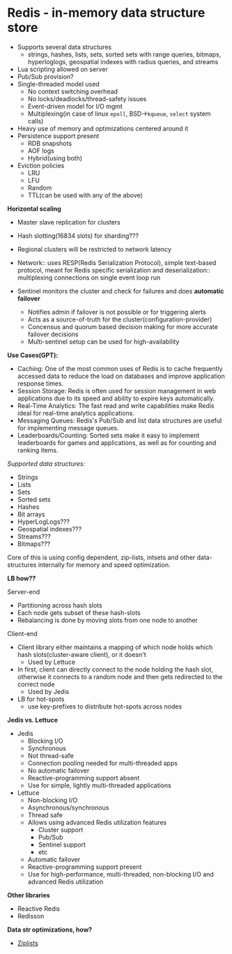 # Redis - in-memory data structure store

- Supports several data structures
  - strings, hashes, lists, sets, sorted sets with range queries, bitmaps, hyperloglogs, geospatial indexes with radius queries, and streams
- Lua scripting allowed on server
- Pub/Sub provision?
- Single-threaded model used
  - No context switching overhead
  - No locks/deadlocks/thread-safety issues
  - Event-driven model for I/O mgmt
  - Multiplexing(in case of linux `epoll`, BSD->`kqueue`, `select` system calls)
- Heavy use of memory and optimizations centered around it
- Persistence support present
  - RDB snapshots
  - AOF logs
  - Hybrid(using both)
- Eviction policies
  - LRU
  - LFU
  - Random
  - TTL(can be used with any of the above)

**Horizontal scaling**

- Master slave replication for clusters
- Hash slotting(16834 slots) for sharding???
- Regional clusters will be restricted to network latency

- Network:: uses RESP(Redis Serialization Protocol), simple text-based protocol, meant for Redis specific serialization and deserialization:: multiplexing connections on single event loop run
- Sentinel monitors the cluster and check for failures and does **automatic failover**
  - Notifies admin if failover is not possible or for triggering alerts
  - Acts as a source-of-truth for the cluster(configuration-provider)
  - Concensus and quorum based decision making for more accurate failover decisions
  - Multi-sentinel setup can be used for high-availability

**Use Cases(GPT):**

- Caching: One of the most common uses of Redis is to cache frequently accessed data to reduce the load on databases and improve application response times.
- Session Storage: Redis is often used for session management in web applications due to its speed and ability to expire keys automatically.
- Real-Time Analytics: The fast read and write capabilities make Redis ideal for real-time analytics applications.
- Messaging Queues: Redis's Pub/Sub and list data structures are useful for implementing message queues.
- Leaderboards/Counting: Sorted sets make it easy to implement leaderboards for games and applications, as well as for counting and ranking items.

*Supported data structures:*

- Strings
- Lists
- Sets
- Sorted sets
- Hashes
- Bit arrays
- HyperLogLogs???
- Geospatial indexes???
- Streams???
- Bitmaps???

Core of this is using config dependent, zip-lists, intsets and other data-structures internally for memory and speed optimization.

**LB how??**

Server-end
- Partitioning across hash slots
- Each node gets subset of these hash-slots
- Rebalancing is done by moving slots from one node to another

Client-end
- Client library either maintains a mapping of which node holds which hash slots(cluster-aware client), or it doesn't
  - Used by Lettuce
- In first, client can directly connect to the node holding the hash slot, otherwise it connects to a random node and then gets redirected to the correct node
  - Used by Jedis
- LB for hot-spots
  - use key-prefixes to distribute hot-spots across nodes

**Jedis vs. Lettuce**

- Jedis
  - Blocking I/O
  - Synchronous
  - Not thread-safe
  - Connection pooling needed for multi-threaded apps
  - No automatic failover
  - Reactive-programming support absent
  - Use for simple, lightly multi-threaded applications
- Lettuce
  - Non-blocking I/O
  - Asynchronous/synchronous
  - Thread safe
  - Allows using advanced Redis utilization features
    - Cluster support
    - Pub/Sub
    - Sentinel support
    - etc
  - Automatic failover
  - Reactive-programming support present
  - Use for high-performance, multi-threaded, non-blocking I/O and advanced Redis utilization

**Other libraries**

- Reactive Redis
- Redisson

**Data str optimizations, how?**

- [Ziplists](https://redis.com/glossary/redis-ziplist/#:~:text=A%20ziplist%20is%20a%20compressed,allocations%20and%20reduces%20memory%20overhead.)